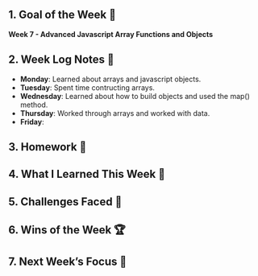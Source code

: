 ## 1. Goal of the Week 🎯

**Week 7 - Advanced Javascript Array Functions and Objects**

## 2. Week Log Notes 📝

- **Monday**: Learned about arrays and javascript objects.
- **Tuesday**: Spent time contructing arrays.
- **Wednesday**: Learned about how to build objects and used the map() method.
- **Thursday**: Worked through arrays and worked with data.
- **Friday**:

## 3. Homework 📝

## 4. What I Learned This Week 🧠

## 5. Challenges Faced 🚧

## 6. Wins of the Week 🏆

## 7. Next Week’s Focus 🔭
